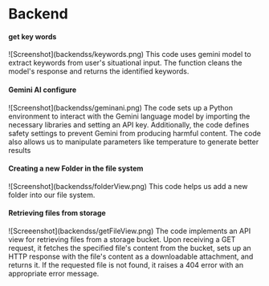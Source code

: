# Backend

<h4> get key words </h4>
![Screenshot](backendss/keywords.png)
This code uses gemini model to extract keywords from user's situational input. The function cleans the model's response and returns the identified keywords. 

<h4> Gemini AI configure </h4>
![Screenshot](backendss/geminani.png)
The code sets up a Python environment to interact with the Gemini language model by importing the necessary libraries and setting an API key. Additionally, the code defines safety settings to prevent Gemini from producing harmful content. The code also allows us to manipulate parameters like temperature to generate better results


<h4> Creating a new Folder in the file system </h4>
![Screenshot](backendss/folderView.png)
This code helps us add a new folder into our file system. 


<h4> Retrieving files from storage </h4>
![Screeenshot](backendss/getFileView.png)
The code implements an API view for retrieving files from a storage bucket. Upon receiving a GET request, it fetches the specified file's content from the bucket, sets up an HTTP response with the file's content as a downloadable attachment, and returns it. If the requested file is not found, it raises a 404 error with an appropriate error message.



